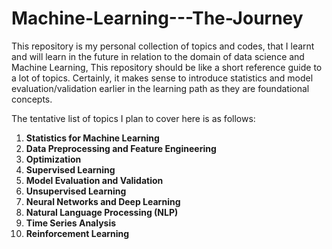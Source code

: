 # Machine-Learning---The-Journey
This repository is my personal collection of topics and codes, that I learnt and will learn in the future in relation to the domain of data science and Machine Learning, This repository should be like a short reference guide to a lot of topics.
Certainly, it makes sense to introduce statistics and model evaluation/validation earlier in the learning path as they are foundational concepts.

The tentative list of topics I plan to cover here is as follows:

1. **Statistics for Machine Learning**
2. **Data Preprocessing and Feature Engineering**
3. **Optimization**
4. **Supervised Learning**
5. **Model Evaluation and Validation**
6. **Unsupervised Learning**
7. **Neural Networks and Deep Learning**
8. **Natural Language Processing (NLP)**
9. **Time Series Analysis**
10. **Reinforcement Learning**

